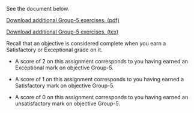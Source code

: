 See the document below.

[Download additional Group-5 exercises. (pdf)](Group-5.pdf)

[Download additional Group-5 exercises. (tex)](Group-5.tex)

Recall that an objective is considered complete when you earn a Satisfactory or Exceptional grade on it.

* A score of 2 on this assignment corresponds to you having earned an Exceptional mark on objective Group-5.

* A score of 1 on this assignment corresponds to you having earned a Satisfactory mark on objective Group-5.

* A score of 0 on this assignment corresponds to you having earned an unsatisfactory mark on objective Group-5.